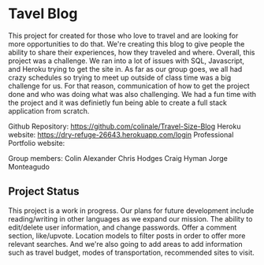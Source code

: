 # Tavel Blog

This project for created for those who love to travel and are looking for more opportunities to do that. We're creating this blog to give people the ability to share their experiences, how they traveled and where. Overall, this project was a challenge. We ran into a lot of issues with SQL, Javascript, and Heroku trying to get the site in. As far as our group goes, we all had crazy schedules so trying to meet up outside of class time was a big challenge for us. For that reason, communication of how to get the project done and who was doing what was also challenging. We had a fun time with the project and it was definietly fun being able to create a full stack application from scratch. 


Github Repository: https://github.com/colinale/Travel-Size-Blog
Heroku website: https://dry-refuge-26643.herokuapp.com/login
Professional Portfolio website: 

Group members: 
Colin Alexander
Chris Hodges
Craig Hyman
Jorge Monteagudo 

## Project Status

This project is a work in progress. Our plans for future development include reading/writing in other languages as we expand our mission. The ability to edit/delete user information, and change passwords. Offer a comment section, like/upvote. Location models to filter posts in order to offer more relevant searches. And we're also going to add areas to add information such as travel budget, modes of transportation, recommended sites to visit. 

